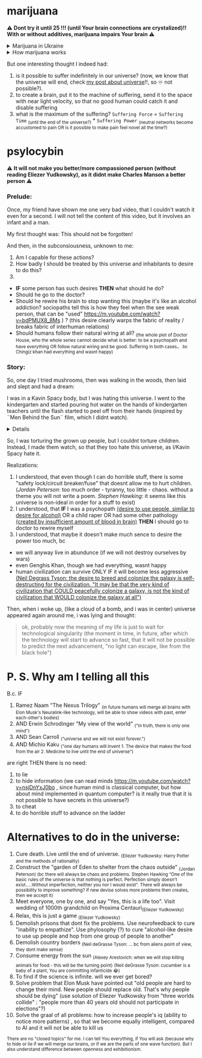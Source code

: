 # marijuana

⚠️ **Dont try it until 25 !!! (until Your brain connections are crystalized)!! With or without additives, marijuana impairs Your brain** ⚠️

<details><summary>Marijuana in Ukraine</summary>
  
In Ukraine, bc marijuana is not legalized, it is actually sold out with chemicals (<sup>by some people that should be in jail for this</sup>), that cause damage to the brain. And then, stupid children like me buy it, cause damage, and then think *"WOW, why I am less smart as I was?"*
  

*LEARN FROM MY MISTAKES!!!*
  
</details>

<details><summary>How marijuana works</summary>

  

Question: what will happen if I will try?

Answer: nothing interesting

You will sink into the kind of ["Shephard tone"](https://en.m.wikipedia.org/wiki/Shepard_tone) illusion (this is the sound-illusion, it makes you think that pitch is always increasing)

But this "Shephard tone" is for the thoughts. It will make You think:

1. "Wow, this thought I have right now is the most interesting thought/idea I had in my life"
2. "Oh, no, the thought I had before is NOT the most interesting. NOW is the most interesting thought in my life!!!"
3. "No, no, no.... these two are not the most interesting. NOW is the most interesting"
4. ....... and so on, until infinity

![Shepard_Tones_spectrum_linear_scale](https://user-images.githubusercontent.com/7573215/233840358-6e453cb9-545d-4a61-b64c-ba4c280c66f3.png)

Summary: dont try it, nothing interesting, just makes **"You can be mesmerized by our universe infinitively"** feature of our universe more visible by making you more stupid

  

</details>





But one interesting thought I indeed had:

1. is it possible to suffer indefinitely in our universe? (now, we know that the universe will end, check [my post about universe](https://srghma.github.io/universe)!!, so ♾️ not possible?).
1. to create a brain, put it to the machine of suffering, send it to the space with near light velocity, so that no good human could catch it and disable suffering
1. what is the maximum of the suffering? `Suffering Force` = `Suffering Time` <sub>(until the end of the universe?)</sub> * `Suffering Power` <sub>(neutral networks become accustomed to pain OR is it possible to make pain feel novel all the time?)</sub>

# psylocybin

⚠️ **It will not make you better/more compassioned person (without reading Eliezer Yudkowsky), as it didnt make Charles Manson a better person** ⚠️

### Prelude: 

Once, my friend have shown me one very bad video, that I couldn't watch it even for a second. I will not tell the content of this video, but it involves an infant and a man.

My first thought was: This should not be forgotten!

And then, in the subconsiousness, unknown to me:
1. Am I capable for these actions?
2. How badly I should be treated by this universe and inhabitants to desire to do this?
3.

  - **IF** some person has such desires **THEN** what should he do?
  - Should he go to the doctor?
  - Should he rewire his brain to stop wanting this (maybe it's like an alcohol addiction? sociopaths tell this is how they feel when the see weak person, that can be "used" https://m.youtube.com/watch?v=bdPMUX8_8Ms ) ? (this desire clearly warps the fabric of reality / breaks fabric of interhuman relations)
  - Should humans follow their natural wiring at all? <sub>(the whole plot of Doctor House, who the whole series cannot decide what is better: to be a psychopath and have everything OR follow natural wiring and be good. Suffering in both cases， bc Chingiz khan had everything and wasnt happy)</sub>

### Story:

So, one day I tried mushrooms, then was walking in the woods, then laid and slept and had a dream:

I was in a Kavin Spacy body, but I was hating this universe. I went to the kindergarten and started pouring hot water on the hands of kindergarten teachers until the flash started to peel off from their hands (inspired by ¨Men Behind the Sun¨ film, which I didnt watch). 

<details>
https://user-images.githubusercontent.com/7573215/233848206-ed86d88e-5924-43f0-bb6a-b234b36e1684.jpg
</details>

So, I was torturing the grown up people, but I couldnt torture children. Instead, I made them watch, so that they too hate this universe, as I/Kavin Spacy hate it.

Realizations:

1. I understood, that even though I can do horrible stuff, there is some "safety lock/circuit breaker/fuse" that doesnt allow me to hurt children. (*Jordan Peterson*: too much order - tyranny, too little - chaos. without a theme you will not write a poem. *Stephen Hawking*: it seems like this universe is non-ideal in order for a stuff to exist)
2. I understood, that **IF** I was a psychopath [(desire to use people, similar to desire for alcohol)](https://www.youtube.com/watch?v=bdPMUX8_8Ms) OR a child raper OR had some other pathology [(created by insufficient amount of blood in brain)](https://www.youtube.com/watch?v=esPRsT-lmw8) **THEN** I should go to doctor to rewire myself
3. I understood, that maybe it doesn't make much sence to desire the power too much, bc
  - we will anyway live in abundunce (if we will not destroy ourselves by wars)
  - even Genghis Khan, though we had everything, wasnt happy
  - human civilization can survive ONLY IF it will become less aggressive [(Neil Degrass Tyson: the desire to breed and colonize the galaxy is self-destructing for the civilization. "It may be that the very kind of civilization that COULD peacefully colonize a galaxy, is not the kind of civilization that WOULD colonize the galaxy at all")](https://www.youtube.com/watch?v=cDut-A2GtLA)


Then, when i woke up, (like a cloud of a bomb, and i was in center) universe appeared again around me, i was lying and thought:

> ok, probably now the meaning of my life is just to wait for technological singularity (the moment in time, in future, after which the technology will start to advance so fast, that it will not be possible to predict the next advancement, "no light can escape, like from the black hole") 

# P. S. Why am I telling all this

B.c. IF 

1. Ramez Naam "The Nexus Trilogy" <sub>(in future humans will merge all brains with Elon Musk's Neuralink-like technology, will be able to show videos with past, enter each-other's bodies)</sub> 
2. AND Erwin Schrodinger "My view of the world" <sub> ("in truth, there is only one mind")</sub> 
3. AND Sean Carroll <sub>("universe and we will not exist forever.")</sub>
4. AND Michio Kaku <sub>("one day humans will invent 1. The device that makes the food from the air 2. Medicine to live until the end of universe")</sub> 

are right THEN there is no need:


1. to lie 
2. to hide information (we can read minds https://m.youtube.com/watch?v=nsjDnYxJ0bo , since human mind is classical computer, but how about mind implemented in quantum computer? is it really true that it is not possible to have secrets in this universe?)
3. to cheat 
4. to do horrible stuff to advance on the ladder

# Alternatives to do in the universe:

1. Cure death. Live until the end of universe. <sub>(Eliezer Yudkowsky: Harry Potter and the methods of rationality)</sub>
2. Construct the "garden of Eden to shelter from the chaos outside" <sub>(Jordan Peterson) (bc there will always be chaos and problems. Stephen Hawking “One of the basic rules of the universe is that nothing is perfect. Perfection simply doesn't exist.....Without imperfection, neither you nor I would exist”. There will always be possibility to improve something? If new devise solves more problems then creates, then we accept it)</sub>
3. Meet everyone, one by one, and say "Yes, this is a life too". Visit wedding of 1000th grandchild on Proxima Centauri<sub>(Eliezer Yudkowsky)</sub>
4. Relax, this is just a game <sub>(Eliezer Yudkowsky)</sub>
5. Demolish prisons that dont fix the problems. Use neurofeedback to cure "inability to empathize". Use phylosophy (?) to cure "alcohol-like desire to use up people and hop from one group of people to another"
6. Demolish country borders <sub>(Neil deGrasse Tyson: ... bc from aliens point of view, they dont make sense)<sub>
7. Consume energy from the sun <sub>(Alexey Arestovich: when we will stop killing animals for food - this will be the turning point)</sub> <sub>(Neil deGrasse Tyson: cucumber is a baby of a plant, You are committing infanticide 😂)</sub>
8. To find if the science is infinite. will we ever get bored?
9. Solve problem that Elon Musk have pointed out "old people are hard to change their mind. New people should replace old. That's why people should be dying" (use solution of Eliezer Yudkowsky from "three worlds collide" : "people more than 40 years old should not participate in elections"?)
10. Solve the graal of all problems: how to increase people's iq (ability to notice more patterns) , so that we become equally intelligent, compared to AI and it will not be able to kill us
  
  
<sub>There are no "closed topics" for me. I can tell You everything, if You will ask (because why to hide or lie if we will merge our brains, or if we are the parts of one wave function). But I also understand difference between openness and exhibitionism.</sub>



